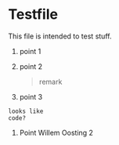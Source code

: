 # Testfile

This file is intended to test stuff.

1. point 1

1. point 2

	>remark

1. point 3

```
looks like
code?
```

1. Point Willem Oosting 2
